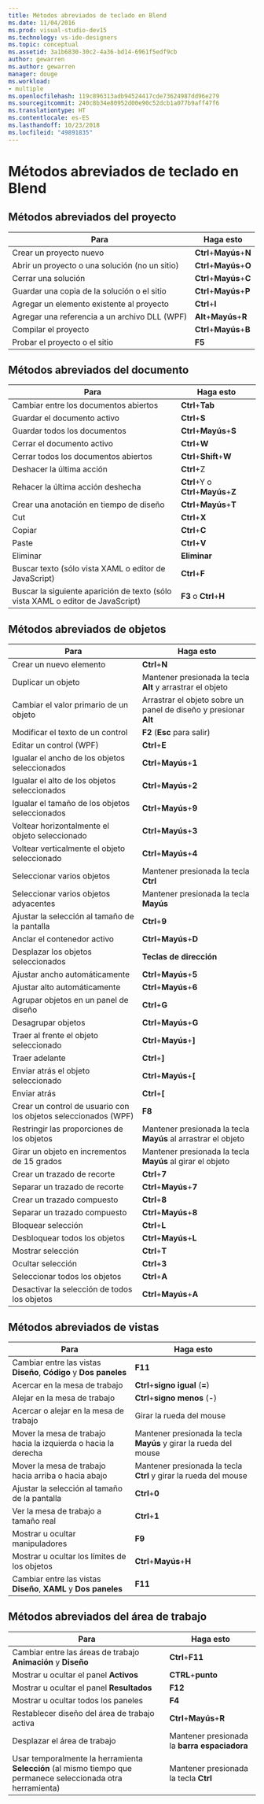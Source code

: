 ```yaml
---
title: Métodos abreviados de teclado en Blend
ms.date: 11/04/2016
ms.prod: visual-studio-dev15
ms.technology: vs-ide-designers
ms.topic: conceptual
ms.assetid: 3a1b6830-30c2-4a36-bd14-6961f5edf9cb
author: gewarren
ms.author: gewarren
manager: douge
ms.workload:
- multiple
ms.openlocfilehash: 119c896313adb94524417cde73624987dd96e279
ms.sourcegitcommit: 240c8b34e80952d00e90c52dcb1a077b9aff47f6
ms.translationtype: HT
ms.contentlocale: es-ES
ms.lasthandoff: 10/23/2018
ms.locfileid: "49891835"
---
```

# <a name="keyboard-shortcuts-in-blend"></a>Métodos abreviados de teclado en Blend

## <a name="project-shortcuts"></a>Métodos abreviados del proyecto

|Para|Haga esto|
|----------------|-------------|
|Crear un proyecto nuevo|**Ctrl**+**Mayús**+**N**|
|Abrir un proyecto o una solución (no un sitio)|**Ctrl**+**Mayús**+**O**|
|Cerrar una solución|**Ctrl**+**Mayús**+**C**|
|Guardar una copia de la solución o el sitio|**Ctrl**+**Mayús**+**P**|
|Agregar un elemento existente al proyecto|**Ctrl**+**I**|
|Agregar una referencia a un archivo DLL (WPF)|**Alt**+**Mayús**+**R**|
|Compilar el proyecto|**Ctrl**+**Mayús**+**B**|
|Probar el proyecto o el sitio|**F5**|

## <a name="document-shortcuts"></a>Métodos abreviados del documento

|Para|Haga esto|
|----------------|-------------|
|Cambiar entre los documentos abiertos|**Ctrl**+**Tab**|
|Guardar el documento activo|**Ctrl**+**S**|
|Guardar todos los documentos|**Ctrl**+**Mayús**+**S**|
|Cerrar el documento activo|**Ctrl**+**W**|
|Cerrar todos los documentos abiertos|**Ctrl**+**Shift**+**W**|
|Deshacer la última acción|**Ctrl**+Z|
|Rehacer la última acción deshecha|**Ctrl**+Y o **Ctrl**+**Mayús**+**Z**|
|Crear una anotación en tiempo de diseño|**Ctrl**+**Mayús**+**T**|
|Cut|**Ctrl**+**X**|
|Copiar|**Ctrl**+**C**|
|Paste|**Ctrl**+**V**|
|Eliminar|**Eliminar**|
|Buscar texto (sólo vista XAML o editor de JavaScript)|**Ctrl**+**F**|
|Buscar la siguiente aparición de texto (sólo vista XAML o editor de JavaScript)|**F3** o **Ctrl**+**H**|

## <a name="object-shortcuts"></a>Métodos abreviados de objetos

|Para|Haga esto|
|----------------|-------------|
|Crear un nuevo elemento|**Ctrl**+**N**|
|Duplicar un objeto|Mantener presionada la tecla **Alt** y arrastrar el objeto|
|Cambiar el valor primario de un objeto|Arrastrar el objeto sobre un panel de diseño y presionar **Alt**|
|Modificar el texto de un control|**F2** (**Esc** para salir)|
|Editar un control (WPF)|**Ctrl**+**E**|
|Igualar el ancho de los objetos seleccionados|**Ctrl**+**Mayús**+**1**|
|Igualar el alto de los objetos seleccionados|**Ctrl**+**Mayús**+**2**|
|Igualar el tamaño de los objetos seleccionados|**Ctrl**+**Mayús**+**9**|
|Voltear horizontalmente el objeto seleccionado|**Ctrl**+**Mayús**+**3**|
|Voltear verticalmente el objeto seleccionado|**Ctrl**+**Mayús**+**4**|
|Seleccionar varios objetos|Mantener presionada la tecla **Ctrl**|
|Seleccionar varios objetos adyacentes|Mantener presionada la tecla **Mayús**|
|Ajustar la selección al tamaño de la pantalla|**Ctrl**+**9**|
|Anclar el contenedor activo|**Ctrl**+**Mayús**+**D**|
|Desplazar los objetos seleccionados|**Teclas de dirección**|
|Ajustar ancho automáticamente|**Ctrl**+**Mayús**+**5**|
|Ajustar alto automáticamente|**Ctrl**+**Mayús**+**6**|
|Agrupar objetos en un panel de diseño|**Ctrl**+**G**|
|Desagrupar objetos|**Ctrl**+**Mayús**+**G**|
|Traer al frente el objeto seleccionado|**Ctrl**+**Mayús**+**]**|
|Traer adelante|**Ctrl**+**]**|
|Enviar atrás el objeto seleccionado|**Ctrl**+**Mayús**+**[**|
|Enviar atrás|**Ctrl**+**[**|
|Crear un control de usuario con los objetos seleccionados (WPF)|**F8**|
|Restringir las proporciones de los objetos|Mantener presionada la tecla **Mayús** al arrastrar el objeto|
|Girar un objeto en incrementos de 15 grados|Mantener presionada la tecla **Mayús** al girar el objeto|
|Crear un trazado de recorte|**Ctrl**+**7**|
|Separar un trazado de recorte|**Ctrl**+**Mayús**+**7**|
|Crear un trazado compuesto|**Ctrl**+**8**|
|Separar un trazado compuesto|**Ctrl**+**Mayús**+**8**|
|Bloquear selección|**Ctrl**+**L**|
|Desbloquear todos los objetos|**Ctrl**+**Mayús**+**L**|
|Mostrar selección|**Ctrl**+**T**|
|Ocultar selección|**Ctrl**+**3**|
|Seleccionar todos los objetos|**Ctrl**+**A**|
|Desactivar la selección de todos los objetos|**Ctrl**+**Mayús**+**A**|

## <a name="view-shortcuts"></a>Métodos abreviados de vistas

|Para|Haga esto|
|----------------|-------------|
|Cambiar entre las vistas **Diseño**, **Código** y **Dos paneles**|**F11**|
|Acercar en la mesa de trabajo|**Ctrl**+**signo igual** (**=**)|
|Alejar en la mesa de trabajo|**Ctrl**+**signo menos** (**-**)|
|Acercar o alejar en la mesa de trabajo|Girar la rueda del mouse|
|Mover la mesa de trabajo hacia la izquierda o hacia la derecha|Mantener presionada la tecla **Mayús** y girar la rueda del mouse|
|Mover la mesa de trabajo hacia arriba o hacia abajo|Mantener presionada la tecla **Ctrl** y girar la rueda del mouse|
|Ajustar la selección al tamaño de la pantalla|**Ctrl**+**0**|
|Ver la mesa de trabajo a tamaño real|**Ctrl**+**1**|
|Mostrar u ocultar manipuladores|**F9**|
|Mostrar u ocultar los límites de los objetos|**Ctrl**+**Mayús**+**H**|
|Cambiar entre las vistas **Diseño**, **XAML** y **Dos paneles**|**F11**|

## <a name="workspace-shortcuts"></a>Métodos abreviados del área de trabajo

|Para|Haga esto|
|----------------|-------------|
|Cambiar entre las áreas de trabajo **Animación** y **Diseño**|**Ctrl**+**F11**|
|Mostrar u ocultar el panel **Activos**|**CTRL**+**punto**|
|Mostrar u ocultar el panel **Resultados**|**F12**|
|Mostrar u ocultar todos los paneles|**F4**|
|Restablecer diseño del área de trabajo activa|**Ctrl**+**Mayús**+**R**|
|Desplazar el área de trabajo|Mantener presionada la **barra espaciadora**|
|Usar temporalmente la herramienta **Selección** (al mismo tiempo que permanece seleccionada otra herramienta)|Mantener presionada la tecla **Ctrl**|